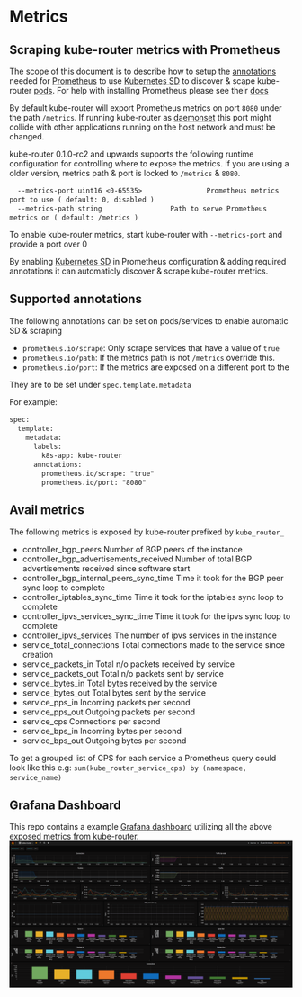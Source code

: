 # Metrics

## Scraping kube-router metrics with Prometheus

The scope of this document is to describe how to setup the [annotations](https://kubernetes.io/docs/concepts/overview/working-with-objects/annotations/) needed for [Prometheus](https://prometheus.io/) to use [Kubernetes SD](https://prometheus.io/docs/prometheus/latest/configuration/configuration/#<kubernetes_sd_config>) to discover & scape kube-router [pods](https://kubernetes.io/docs/concepts/workloads/pods/pod/).
For help with installing Prometheus please see their [docs](https://prometheus.io/docs/introduction/overview/)

By default kube-router will export Prometheus metrics on port `8080` under the path `/metrics`.
If running kube-router as [daemonset](https://kubernetes.io/docs/concepts/workloads/controllers/daemonset/) this port might collide with other applications running on the host network and must be changed.

kube-router 0.1.0-rc2 and upwards supports the following runtime configuration for controlling where to expose the metrics.
If you are using a older version, metrics path & port is locked to `/metrics` & `8080`.

      --metrics-port uint16 <0-65535>                Prometheus metrics port to use ( default: 0, disabled )
      --metrics-path string                 Path to serve Prometheus metrics on ( default: /metrics )

To enable kube-router metrics, start kube-router with `--metrics-port` and provide a port over 0

By enabling [Kubernetes SD](https://prometheus.io/docs/prometheus/latest/configuration/configuration/#<kubernetes_sd_config>) in Prometheus configuration & adding required annotations it can automaticly discover & scrape kube-router metrics.

## Supported annotations

The following annotations can be set on pods/services to enable automatic SD & scraping

* `prometheus.io/scrape`: Only scrape services that have a value of `true`
* `prometheus.io/path`: If the metrics path is not `/metrics` override this.
* `prometheus.io/port`: If the metrics are exposed on a different port to the

They are to be set under `spec.template.metadata`

For example:

    spec:
      template:
        metadata:
          labels:
            k8s-app: kube-router
          annotations:
            prometheus.io/scrape: "true"
            prometheus.io/port: "8080"

## Avail metrics

The following metrics is exposed by kube-router prefixed by `kube_router_`

* controller_bgp_peers
  Number of BGP peers of the instance
* controller_bgp_advertisements_received
  Number of total BGP advertisements received since software start
* controller_bgp_internal_peers_sync_time
  Time it took for the BGP peer sync loop to complete
* controller_iptables_sync_time
  Time it took for the iptables sync loop to complete
* controller_ipvs_services_sync_time
  Time it took for the ipvs sync loop to complete
* controller_ipvs_services
  The number of ipvs services in the instance
* service_total_connections
  Total connections made to the service since creation
* service_packets_in
  Total n/o packets received by service
* service_packets_out
  Total n/o packets sent by service
* service_bytes_in
  Total bytes received by the service
* service_bytes_out
  Total bytes sent by the service
* service_pps_in
  Incoming packets per second
* service_pps_out
  Outgoing packets per second
* service_cps
  Connections per second
* service_bps_in
  Incoming bytes per second
* service_bps_out
  Outgoing bytes per second

To get a grouped list of CPS for each service a Prometheus query could look like this e.g: 
`sum(kube_router_service_cps) by (namespace, service_name)`

## Grafana Dashboard

This repo contains a example [Grafana dashboard](https://raw.githubusercontent.com/cloudnativelabs/kube-router/master/dashboard/kube-router.json) utilizing all the above exposed metrics from kube-router.
![dashboard](https://raw.githubusercontent.com/cloudnativelabs/kube-router/master/dashboard/dashboard.png)